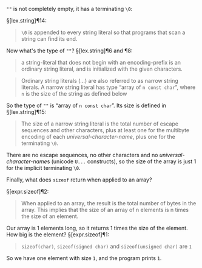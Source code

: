 `""` is not completely empty, it has a terminating `\0`:

§[lex.string]¶14:

> `\0` is appended to every string literal so that programs that scan a string can find its end.

Now what's the type of `""`? §[lex.string]¶6 and ¶8:

> a string-literal that does not begin with an encoding-prefix is an ordinary string literal, and is initialized with the given characters.

> Ordinary string literals (...) are also referred to as narrow string literals. A narrow string literal has type “array of `n const char`”, where `n` is the size of the string as defined below

So the type of `""` is “array of `n const char`”. Its size is defined in §[lex.string]¶15:

> The size of a narrow string literal is the total number of escape sequences and other characters, plus at least one for the multibyte encoding of each *universal-character-name*, plus one for the terminating `\0`.

There are no escape sequences, no other characters and no *universal-character-name*s (unicode `U...` constructs), so the size of the array is just 1 for the implicit terminating `\0`.

Finally, what does `sizeof` return when applied to an array?

§[expr.sizeof]¶2:

> When applied to an array, the result is the total number of bytes in the array. This implies that the size of an array of n elements is n times the size of an element.

Our array is 1 elements long, so it returns 1 times the size of the element. How big is the element? §[expr.sizeof]¶1:

> `sizeof(char)`, `sizeof(signed char)` and `sizeof(unsigned char)` are `1`

So we have one element with size `1`, and the program prints `1`.